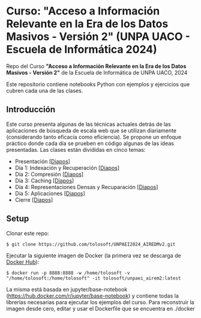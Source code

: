 # Curso: "Acceso a Información Relevante  en la Era de los Datos Masivos - Versión 2" (UNPA UACO - Escuela de Informática 2024)
Repo del Curso **"Acceso a Información Relevante  en la Era de los Datos Masivos - Versión 2"** de la Escuela de Informática de UNPA UACO, 2024 

Este repositorio contiene notebooks Python con ejemplos y ejercicios que cubren cada una de las clases.


## Introducción

Este curso presenta algunas de las técnicas actuales detrás de las aplicaciones de búsqueda de escala web que se utilizan diariamente (considerando tanto eficacia como eficiencia). Se propone un enfoque práctico donde cada día se prueben en código algunas de las ideas presentadas. Las clases están divididas en cinco temas:


- Presentación [[Diapos]](https://docs.google.com/presentation/d/1PmNESuk9vGONW5ZA2jTEMD0hP_3vMTAUg663iHru65g/edit#slide=id.g24bd9a771fb_0_604)
- Día 1: Indexación y Recuperación [[Diapos]](https://docs.google.com/presentation/d/1mfWtzMN_0a1DTIGAs4F6zfGGQFiD5WkjepYTMECx_HA/edit?usp=drive_link)
- Día 2: Compresión [[Diapos]](#https://docs.google.com/presentation/d/1qFRyOdOYwM7DP0DgPoNZ6sxp6NBR3kH7Xdzdd07hCk0/edit#slide=id.gbcab2c191d_0_182)
- Día 3: Caching [[Diapos]](#https://docs.google.com/presentation/d/1JgqGI618nejYWOmo1smWds5RW6nt6PyR9nPuJ317U_8/edit)
- Día 4: Representaciones Densas y Recuparación [[Diapos]](#https://docs.google.com/presentation/d/1z33hYWVSqNd5GNyFO2l_QGy_hXUznQ8MtMaKthFZV7g/edit#slide=id.g24bd9a771fb_0_604)
- Día 5: Aplicaciones [[Diapos]](#https://docs.google.com/presentation/d/1fO9oSeizhWeG2xKeORCcMDrhj50jyGJi2hrWrQB3va4/edit#slide=id.g24bd9a771fb_0_604)
- Cierre [[Diapos]](#https://docs.google.com/presentation/d/1zuq8XEN9Qz3DrXqWDct3VJvyYV43HGyZlWjreXGtRxg/edit#slide=id.g2204e00caf1_0_2)

## Setup
Clonar este repo:
```
$ git clone https://github.com/tolosoft/UNPAEI2024_AIREDMv2.git
```
Ejecutar la siguiente imagen de Docker (la primera vez se descarga de [Docker Hub](https://hub.docker.com/repository/docker/tolosoft/cacic_airedm/general)):

```
$ docker run -p 8888:8888 -w /home/tolosoft -v "/home/tolosoft:/home/tolosoft" -it tolosoft/unpaei_airem2:latest
```

La misma está basada en jupyter/base-notebook (https://hub.docker.com/r/jupyter/base-notebook) y contiene todas la librerías necesarias para ejecutar los ejemplos del curso. 
Para reconstruir la imagen desde cero, editar y usar el Dockerfile que se encuentra en ./docker
